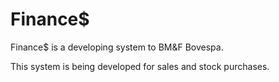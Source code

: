 # Finance$
Finance$ is a developing system to BM&amp;F Bovespa. 

This system is being developed for sales and stock purchases.
